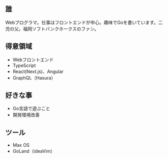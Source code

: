 ## 誰

Webプログラマ。仕事はフロントエンドが中心。趣味でGoを書いています。二児の父。福岡ソフトバンクホークスのファン。

## 得意領域

- Webフロントエンド
- TypeScript
- React(Next.js)、Angular
- GraphQL（Hasura）

## 好きな事

- Go言語で遊ぶこと
- 開発環境改善

## ツール

- Max OS
- GoLand（ideaVim）
